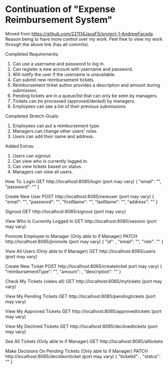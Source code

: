 # Continuation of "Expense Reimbursement System"
Moved from https://github.com/221114JavaFS/project-1-AndrewFacada
Reason being to have more control over my work. Feel free to view my work through the above link (has all commits).

Completed Requirements:
1) Can use a username and password to log in.
2) Can register a new account with username and password.
3) Will notify the user if the username is unavailable.
4) Can submit new reimbursement tickets.
5) Reimbursement ticket author provides a description and amount during submission.
6) Pending tickets are in a queue/list that can only be seen by managers.
7) Tickets can be processed (approved/denied) by managers.
8) Employees can see a list of their previous submissions

Completed Stretch-Goals:
1) Employees can put a reimbursement type.
2) Managers can change other users' roles.
3) Users can add their name and address.

Added Extras:
1) Users can signout.
2) Can view who is currently logged in.
3) Can view tickets based on status.
4) Managers can view all users.


How To:
Login
GET http://localhost:8085/login (port may vary)
{
    "email": "",
    "password": ""
}


Create New User
POST http://localhost:8085/newuser (port may vary)
{
    "email": "",
    "password": "",
    "firstName": "",
    "lastName": "",
    "address": ""
}


Signout
GET http://localhost:8085/signout (port may vary)


View Who Is Currently Logged In
GET http://localhost:8085/session (port may vary)


Promote Employee to Manager (Only able to if Manager)
PATCH http://localhost:8085/promote (port may vary)
{
    "id": ,
    "email": "",
    "role": ""
}


View All Users (Only able to if Manager)
GET http://localhost:8085/users (port may vary)


Create New Ticket
POST http://localhost:8085/createticket port may vary)
{
    "reimbursementType": "",
    "amount": ,
    "description": ""
}


Check My Tickets (views all)
GET http://localhost:8085/mytickets (port may vary)


View My Pending Tickets
GET http://localhost:8085/pendingtickets (port may vary)


View My Approved Tickets
GET http://localhost:8085/approvedtickets (port may vary)


View My Declined Tickets
GET http://localhost:8085/declinedtickets (port may vary)


See All Tickets (Only able to if Manager)
GET http://localhost:8085/alltickets


Make Decisions On Pending Tickets (Only able to if Manager)
PATCH http://localhost:8085/decideonticket (port may vary)
{
    "ticketid": ,
    "status": ""
}
